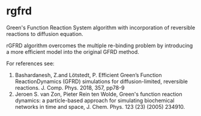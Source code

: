 # rgfrd
Green's Function Reaction System algorithm with incorporation of reversible reactions to diffusion equation.

rGFRD algorithm overcomes the multiple re-binding problem by introducing a more efficient model into the original GFRD method.

For references see:

1. Bashardanesh, Z.and Lötstedt, P. Efficient Green’s Function ReactionDynamics (GFRD) simulations for diffusion-limited, reversible reactions. J. Comp. Phys. 2018, 357, pp78-9
2. Jeroen S. van Zon, Pieter Rein ten Wolde, Green's function reaction dynamics: a particle-based approach for simulating biochemical networks in time and space, J. Chem. Phys. 123 (23) (2005) 234910.
